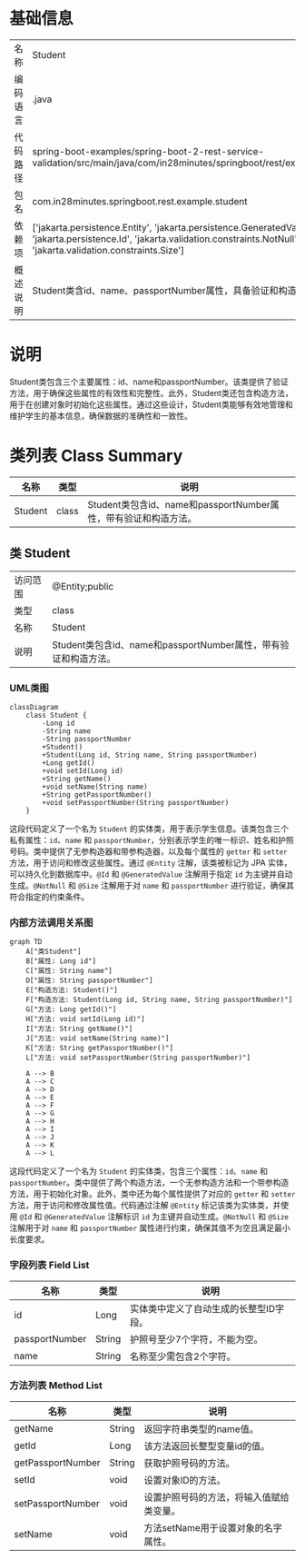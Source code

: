 # 基础信息

|      |      |
|------|------|
| 名称 | Student |
| 编码语言 | .java |
| 代码路径 | spring-boot-examples/spring-boot-2-rest-service-validation/src/main/java/com/in28minutes/springboot/rest/example/student/Student.java |
| 包名 | com.in28minutes.springboot.rest.example.student |
| 依赖项 | ['jakarta.persistence.Entity', 'jakarta.persistence.GeneratedValue', 'jakarta.persistence.Id', 'jakarta.validation.constraints.NotNull', 'jakarta.validation.constraints.Size'] |
| 概述说明 | Student类含id、name、passportNumber属性，具备验证和构造方法。 |

# 说明

Student类包含三个主要属性：id、name和passportNumber。该类提供了验证方法，用于确保这些属性的有效性和完整性。此外，Student类还包含构造方法，用于在创建对象时初始化这些属性。通过这些设计，Student类能够有效地管理和维护学生的基本信息，确保数据的准确性和一致性。

# 类列表 Class Summary

| 名称   | 类型  | 说明 |
|-------|------|-------------|
| Student | class | Student类包含id、name和passportNumber属性，带有验证和构造方法。 |



## 类 Student

|      |      |
|------|------|
| 访问范围 | @Entity;public |
| 类型 | class |
| 名称 | Student |
| 说明 | Student类包含id、name和passportNumber属性，带有验证和构造方法。 |


### UML类图

```mermaid
classDiagram
    class Student {
        -Long id
        -String name
        -String passportNumber
        +Student()
        +Student(Long id, String name, String passportNumber)
        +Long getId()
        +void setId(Long id)
        +String getName()
        +void setName(String name)
        +String getPassportNumber()
        +void setPassportNumber(String passportNumber)
    }
```

这段代码定义了一个名为 `Student` 的实体类，用于表示学生信息。该类包含三个私有属性：`id`、`name` 和 `passportNumber`，分别表示学生的唯一标识、姓名和护照号码。类中提供了无参构造器和带参构造器，以及每个属性的 `getter` 和 `setter` 方法，用于访问和修改这些属性。通过 `@Entity` 注解，该类被标记为 JPA 实体，可以持久化到数据库中。`@Id` 和 `@GeneratedValue` 注解用于指定 `id` 为主键并自动生成。`@NotNull` 和 `@Size` 注解用于对 `name` 和 `passportNumber` 进行验证，确保其符合指定的约束条件。


### 内部方法调用关系图

```mermaid
graph TD
    A["类Student"]
    B["属性: Long id"]
    C["属性: String name"]
    D["属性: String passportNumber"]
    E["构造方法: Student()"]
    F["构造方法: Student(Long id, String name, String passportNumber)"]
    G["方法: Long getId()"]
    H["方法: void setId(Long id)"]
    I["方法: String getName()"]
    J["方法: void setName(String name)"]
    K["方法: String getPassportNumber()"]
    L["方法: void setPassportNumber(String passportNumber)"]

    A --> B
    A --> C
    A --> D
    A --> E
    A --> F
    A --> G
    A --> H
    A --> I
    A --> J
    A --> K
    A --> L
```

这段代码定义了一个名为 `Student` 的实体类，包含三个属性：`id`、`name` 和 `passportNumber`。类中提供了两个构造方法，一个无参构造方法和一个带参构造方法，用于初始化对象。此外，类中还为每个属性提供了对应的 `getter` 和 `setter` 方法，用于访问和修改属性值。代码通过注解 `@Entity` 标记该类为实体类，并使用 `@Id` 和 `@GeneratedValue` 注解标识 `id` 为主键并自动生成。`@NotNull` 和 `@Size` 注解用于对 `name` 和 `passportNumber` 属性进行约束，确保其值不为空且满足最小长度要求。

### 字段列表 Field List

| 名称  | 类型  | 说明 |
|-------|-------|------|
| id | Long | 实体类中定义了自动生成的长整型ID字段。 |
| passportNumber | String | 护照号至少7个字符，不能为空。 |
| name | String | 名称至少需包含2个字符。 |

### 方法列表 Method List

| 名称  | 类型  | 说明 |
|-------|-------|------|
| getName | String | 返回字符串类型的name值。 |
| getId | Long | 该方法返回长整型变量id的值。 |
| getPassportNumber | String | 获取护照号码的方法。 |
| setId | void | 设置对象ID的方法。 |
| setPassportNumber | void | 设置护照号码的方法，将输入值赋给类变量。 |
| setName | void | 方法setName用于设置对象的名字属性。 |




